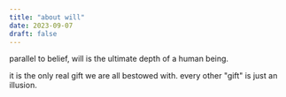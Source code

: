 ```yaml
---
title: "about will"
date: 2023-09-07
draft: false
---
```


parallel to belief, will is the ultimate depth of a human being.

it is the only real gift we are all bestowed with. every other "gift" is just an illusion.